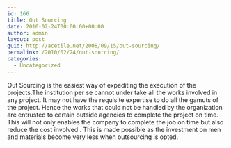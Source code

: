 ```yaml
---
id: 166
title: Out Sourcing
date: 2010-02-24T00:00:00+00:00
author: admin
layout: post
guid: http://acetile.net/2008/09/15/out-sourcing/
permalink: /2010/02/24/out-sourcing/
categories:
  - Uncategorized
---
```

Out Sourcing is the easiest way of expediting the execution of the projects.The institution per se cannot under take all the works involved in any project. It may not have the requisite expertise to do all the gamuts of the project. Hence the works that could not be handled by the organization are entrusted to certain outside agencies to complete the project on time. This will not only enables the company to complete the job on time but also reduce the cost involved . This is made possible as the investment on men and materials become very less when outsourcing is opted.